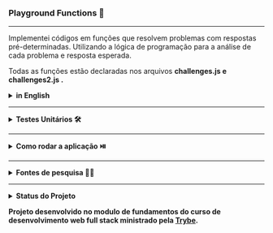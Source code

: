 ### Playground Functions 🛝 
<hr>

Implementei códigos em funções que resolvem problemas com respostas pré-determinadas. Utilizando a lógica de programação para a análise de cada problema e resposta esperada.

Todas as funções estão declaradas nos arquivos <strong> challenges.js<strong> e <strong> challenges2.js <strong> . 

<details>
    <summary><strong>in English </strong></summary><br />
I implemented code in functions that solve problems with predetermined responses. Using programming logic for the analysis of each expected problem and response.

All functions are declared in the files challenges.js<strong> and <strong> challenges2.js <strong> .

 </details>

<hr>
<details>
    <summary><strong>Testes Unitários 🛠️ </strong></summary><br />
Todos os requisitos do projeto são testados automaticamente por Jest.
Para rodar o avaliador automático localmente, execute o comando abaixo:

Para executar todos os testes utilize:

- npm test 

ou

Para executar um arquivo de teste específico, utilize npm test nomeDoArquivoDeTeste:

- npm test compareTrue
 </details>

<hr>
<details>
    <summary><strong>Como rodar a aplicação ⏯️</strong></summary><br />

1. No terminal, clone o projeto:
    - git clone git@github.com:Viniciusmso/Project-Playground-Functions.git
2. Entre na pasta do projeto:
    - cd Project-Playground-Functions
3. Instale as dependências:
 - npm install.
4. No terminal, rode o comando:
 - npm start

 </details>

<hr>
<details>
  <summary><strong>Fontes de pesquisa 🧑‍💻</strong></summary><br />

- [JavaScript](JavaScript.com)
- [W3Schools](https://www.w3schools.com/js/)
- [MDN](https://developer.mozilla.org/pt-BR/docs/Web/JavaScript)
- [StackOverflow](https://stackoverflow.com)

</details>

<hr>
<details>
  <summary><strong>Status do Projeto</strong></summary><br />

Concluido :heavy_check_mark:
</details>



Projeto desenvolvido no modulo de fundamentos do curso de desenvolvimento web full stack ministrado pela [Trybe](https://www.betrybe.com). 
